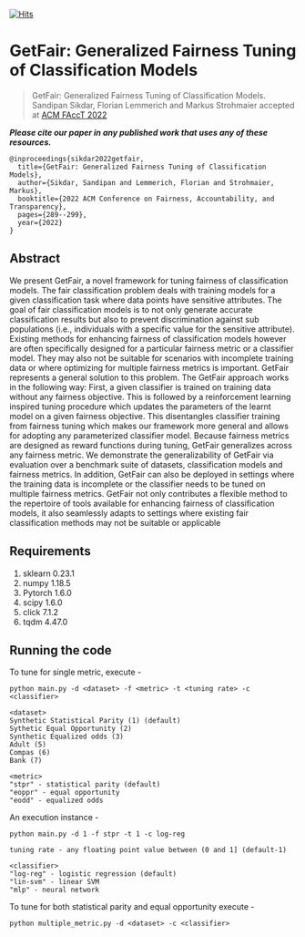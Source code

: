 [![Hits](https://hits.seeyoufarm.com/api/count/incr/badge.svg?url=https%3A%2F%2Fgithub.com%2FSandipan99%2FGetFair%2F&count_bg=%2379C83D&title_bg=%23555555&icon=&icon_color=%23E7E7E7&title=hits&edge_flat=false)](https://hits.seeyoufarm.com)

# GetFair: Generalized Fairness Tuning of Classification Models

> GetFair: Generalized Fairness Tuning of Classification Models. Sandipan Sikdar, Florian Lemmerich and Markus Strohmaier accepted at [ACM FAccT 2022](https://facctconference.org/2022/index.html)

***Please cite our paper in any published work that uses any of these resources.***

~~~
@inproceedings{sikdar2022getfair,
  title={GetFair: Generalized Fairness Tuning of Classification Models},
  author={Sikdar, Sandipan and Lemmerich, Florian and Strohmaier, Markus},
  booktitle={2022 ACM Conference on Fairness, Accountability, and Transparency},
  pages={289--299},
  year={2022}
}
~~~

## Abstract
We present GetFair, a novel framework for tuning fairness of classification models. The fair classification problem deals with training
models for a given classification task where data points have sensitive attributes. The goal of fair classification models is to not only
generate accurate classification results but also to prevent discrimination against sub populations (i.e., individuals with a specific value
for the sensitive attribute). Existing methods for enhancing fairness of classification models however are often specifically designed
for a particular fairness metric or a classifier model. They may also not be suitable for scenarios with incomplete training data or
where optimizing for multiple fairness metrics is important. GetFair represents a general solution to this problem.
The GetFair approach works in the following way: First, a given classifier is trained on training data without any fairness objective.
This is followed by a reinforcement learning inspired tuning procedure which updates the parameters of the learnt model on a given
fairness objective. This disentangles classifier training from fairness tuning which makes our framework more general and allows
for adopting any parameterized classifier model. Because fairness metrics are designed as reward functions during tuning, GetFair
generalizes across any fairness metric.
We demonstrate the generalizability of GetFair via evaluation over a benchmark suite of datasets, classification models and fairness
metrics. In addition, GetFair can also be deployed in settings where the training data is incomplete or the classifier needs to be tuned
on multiple fairness metrics. GetFair not only contributes a flexible method to the repertoire of tools available for enhancing fairness of
classification models, it also seamlessly adapts to settings where existing fair classification methods may not be suitable or applicable

## Requirements
1. sklearn 0.23.1
2. numpy 1.18.5
3. Pytorch 1.6.0
4. scipy 1.6.0
5. click 7.1.2
6. tqdm 4.47.0

## Running the code

To tune for single metric, execute -
```
python main.py -d <dataset> -f <metric> -t <tuning rate> -c <classifier>
```
```
<dataset>
Synthetic Statistical Parity (1) (default) 
Sythetic Equal Opportunity (2)
Synthetic Equalized odds (3)
Adult (5)
Compas (6)
Bank (7)
```
```
<metric>  
"stpr" - statistical parity (default)
"eoppr" - equal opportunity
"eodd" - equalized odds
```
An execution instance -
```
python main.py -d 1 -f stpr -t 1 -c log-reg
```
```
tuning rate - any floating point value between (0 and 1] (default-1)
```
```
<classifier>
"log-reg" - logistic regression (default)
"lin-svm" - linear SVM
"mlp" - neural network
```
To tune for both statistical parity and equal opportunity execute - 
```
python multiple_metric.py -d <dataset> -c <classifier>
```

